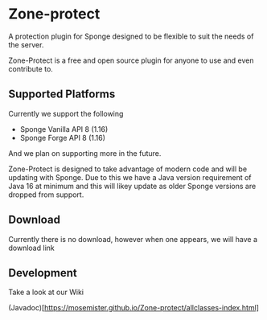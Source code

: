 # Zone-protect
A protection plugin for Sponge designed to be flexible to suit the needs of the server. 

Zone-Protect is a free and open source plugin for anyone to use and even contribute to. 

## Supported Platforms

Currently we support the following

- Sponge Vanilla API 8 (1.16)
- Sponge Forge API 8 (1.16)

And we plan on supporting more in the future. 

Zone-Protect is designed to take advantage of modern code and will be updating with Sponge. 
Due to this we have a Java version requirement of Java 16 at minimum and this will likey update as older Sponge versions are dropped from support. 

## Download

Currently there is no download, however when one appears, we will have a download link

## Development

Take a look at our Wiki

(Javadoc)[https://mosemister.github.io/Zone-protect/allclasses-index.html]


